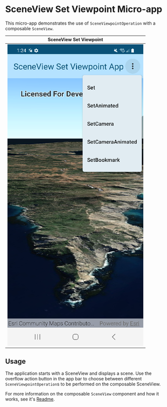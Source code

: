 # SceneView Set Viewpoint Micro-app

This micro-app demonstrates the use of `SceneViewpointOperation` with a composable `SceneView`.

|SceneView Set Viewpoint|
|:--:|
|![image](screenshot.png)|

## Usage

The application starts with a SceneView and displays a scene. Use the overflow action button in the app bar to choose between different `SceneViewpointOperation`s to be performed on the composable SceneView.

For more information on the composable `SceneView` component and how it works, see it's [Readme](../../toolkit/geo-compose/README.md).
